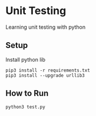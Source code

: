 # Unit Testing
Learning unit testing with python

## Setup
Install python lib
```
pip3 install -r requirements.txt
pip3 install --upgrade urllib3
```

## How to Run
```
python3 test.py
```